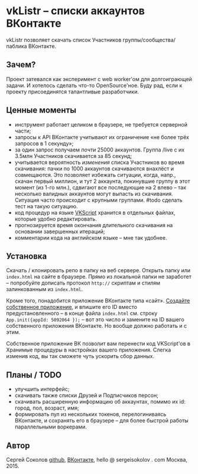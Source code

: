 # vkListr – списки аккаунтов ВКонтакте

vkListr позволяет скачать список Участников группы/сообщества/паблика ВКонтакте.

## Зачем?

Проект затевался как эксперимент с web worker'ом для долгоиграющей задачи. И хотелось сделать что-то OpenSource'ное. Буду рад, если к проекту присоединятся талантливые разработчики.

## Ценные моменты

* инструмент работает целиком в браузере, не требуется серверной части;
* запросы к API ВКонтакте учитывают их ограничение «не более трёх запросов в 1 секунду»;
* за один запрос получаем *почти* 25000 аккаунтов. Группа /live с их 3.5млн Участников скачивается за 85 секунд;
* учитывается вероятность *изменения* списка Участников во время скачивания: пачки по 1000 аккаунтов скачиваются внахлёст и совмещаются. Это позволяет избежать ситуации, когда, напр., скачан первый миллион, и тут 2 аккаунта, покинувшие группу в этот момент (из 1-го млн.), сдвигают все последующие на 2 влево – так несколько валидных аккаунтов могут выпасть из скачивания. Ситуация часто происходит с крупными группами. #todo сделать тест на такую ситуацию.
* код процедур на языке [VKScript](https://vk.com/dev/execute) хранится в отдельных файлах, которые удобно редактировать.
* прогнозируется время окончания длительного скачивания на основании завершенных итераций;
* комментарии кода на английском языке – мне так удобнее.

## Установка

Скачать / клонировать репо в папку на веб сервере. Открыть папку или `index.html` на сайте в браузере. Прямо из локальной папки не заработет – попробуйте дописать протокол `http://` скриптам и стилям залинкованным из `index.html`.

Кроме того, понадобится приложение ВКонтакте типа «сайт». [Создайте собственное приложение](https://vk.com/editapp?act=create), и впишите его ID вместо предустановленного – в конце файла `index.html` см. строку `App.init({appId: 5092064 });` – вот это число и замените на ID вашего собственного приложения ВКонтакте. Но вообще должно работать и с этим.

Собственное приложение ВК позволит вам перенести код VKScript'ов в Хранимые процедуры в настройках вашего приложения. Слегка изменив код, вы так сможете чуть ускорить сбор данных.

## Планы / TODO

* улучшить интерфейс;
* скачивать также списки Друзей и Подписчиков персон;
* скачивать расширенную информацию об аккаунтах, помимо их id: город, пол, возраст, имя;
* формировать пул из нескольких токенов, перелогиниваясь ВКонтакте, и сохранять его в браузере – для более быстрой работы параллельными воркерами.

## Автор

Сергей Соколов
[github](https://github.com/sergiks), [ВКонтакте](https://vk.com/serge.sokolov), hello @ sergeisokolov . com
Москва, 2015.